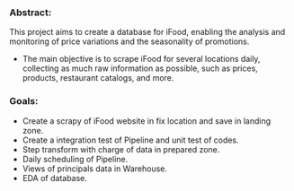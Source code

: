 
### Abstract: 

This project aims to create a database for iFood, enabling the analysis and monitoring of price variations and the seasonality of promotions.
- The main objective is to scrape iFood for several locations daily, collecting as much raw information as possible, such as prices, products, restaurant catalogs, and more.

### Goals:
- Create a scrapy of iFood website in fix location and save in landing zone.
- Create a integration test of Pipeline and unit test of codes.
- Step transform with charge of data in prepared zone.
- Daily scheduling of Pipeline.
- Views of principals data in Warehouse.
- EDA of database.
